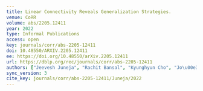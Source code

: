 ```yaml
---
title: Linear Connectivity Reveals Generalization Strategies.
venue: CoRR
volume: abs/2205.12411
year: 2022
type: Informal Publications
access: open
key: journals/corr/abs-2205-12411
doi: 10.48550/ARXIV.2205.12411
ee: https://doi.org/10.48550/arXiv.2205.12411
url: https://dblp.org/rec/journals/corr/abs-2205-12411
authors: ["Jeevesh Juneja", "Rachit Bansal", "Kyunghyun Cho", "Jo\u00e3o Sedoc", "Naomi Saphra"]
sync_version: 3
cite_key: journals/corr/abs-2205-12411/Juneja/2022
---
```

